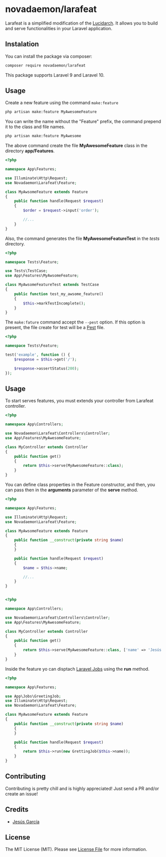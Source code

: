 # novadaemon/larafeat

Larafeat is a simplified modification of the [Lucidarch](https://docs.lucidarch.dev). It allows you to build and serve functionalities in your Laravel application.

## Instalation

You can install the package via composer:

```bash
composer require novadaemon/larafeat
```

This package supports Laravel 9 and Laravel 10.

## Usage

Create a new feature using the command `make:feature`

```bash
php artisan make:feature MyAwesomeFeature
```

You can write the name without the "Feature" prefix, the command prepend it to the class and file names.

```bash
php artisan make:feature MyAwesome
```

The above command create the file **MyAwesomeFeature** class in the directory **app/Features**.

```php
<?php

namespace App\Features;

use Illuminate\Http\Request;
use Novadaemon\Larafeat\Feature;

class MyAwsomeFeature extends Feature
{
    public function handle(Request $request)
    {
        $order = $request->input('order');

        //...
    }
}
```

Also, the command generates the file **MyAwesomeFeatureTest** in the *tests* directory.

```php
<?php

namespace Tests\Feature;

use Tests\TestCase;
use App\Features\MyAwsomeFeature;

class MyAwsomeFeatureTest extends TestCase
{
    public function test_my_awsome_feature()
    {
        $this->markTestIncomplete();
    }
}
```

The `make:fature` command accept the `--pest` option. If this option is present, the file create for test will be a [Pest](https://pestphp.com) file.

```php
<?php

namespace Tests\Feature;

test('example', function () {
    $response = $this->get('/');

    $response->assertStatus(200);
});
```

## Usage

To start serves features, you must extends your controller from Larafeat controller.

```php
<?php

namespace App\Controllers;

use Novadaemon\Larafeat\Controllers\Controller;
use App\Features\MyAwesomeFeature;

class MyController extends Controller
{
    public function get()
    {
        return $this->serve(MyAwesomeFeature::class);
    }
}
```

You can define class properties in the Feature constructor, and then, you can pass then in the **arguments** parameter of the **serve** method.

```php
<?php

namespace App\Features;

use Illuminate\Http\Request;
use Novadaemon\Larafeat\Feature;

class MyAwsomeFeature extends Feature
{
    public function __construct(private string $name)
    {
    }

    public function handle(Request $request)
    {
        $name = $this->name;

        //...
    }
}
```

```php

<?php

namespace App\Controllers;

use Novadaemon\Larafeat\Controllers\Controller;
use App\Features\MyAwesomeFeature;

class MyController extends Controller
{
    public function get()
    {
        return $this->serve(MyAwesomeFeature::class, ['name' => 'Jesús']);
    }
}
```

Inside the feature yo can disptach [Laravel Jobs](https://laravel.com/docs/10.x/queues#creating-jobs) using the **run** method.

```php
<?php

namespace App\Features;

use App\Jobs\GreetingJob;
use Illuminate\Http\Request;
use Novadaemon\Larafeat\Feature;

class MyAwsomeFeature extends Feature
{
    public function __construct(private string $name)
    {
    }

    public function handle(Request $request)
    {
        return $this->run(new GrettingJob($this->name));
    }
}
```

## Contributing

Contributing is pretty chill and is highly appreciated! Just send a PR and/or create an issue!

## Credits

- [Jesús García](https://github.com/novadaemon)

## License

The MIT License (MIT). Please see [License File](LICENSE.md) for more information.